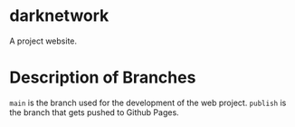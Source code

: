 # darknetwork
A project website. 

# Description of Branches

```main``` is the branch used for the development of the web project. 
```publish``` is the branch that gets pushed to Github Pages. 